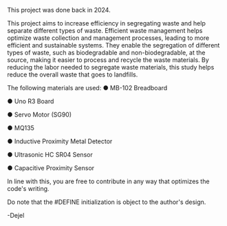 This project was done back in 2024.


This project aims to increase efficiency in segregating waste and help separate different types of waste. 
Efficient waste management helps optimize waste collection and management processes, leading to more 
efficient and sustainable systems. They enable the segregation of different types of waste, such as 
biodegradable and non-biodegradable, at the source, making it easier to process and recycle the waste 
materials. By reducing the labor needed to segregate waste materials, this study helps reduce the 
overall waste that goes to landfills. 

The following materials are used:
●	MB-102 Breadboard

●	Uno R3 Board

●	Servo Motor (SG90)

●	MQ135

●	Inductive Proximity Metal Detector

●	Ultrasonic HC SR04 Sensor

●	Capacitive Proximity Sensor


In line with this, you are free to contribute in any way that optimizes the code's writing.

Do note that the #DEFINE initialization is object to the author's design.




-Dejel
